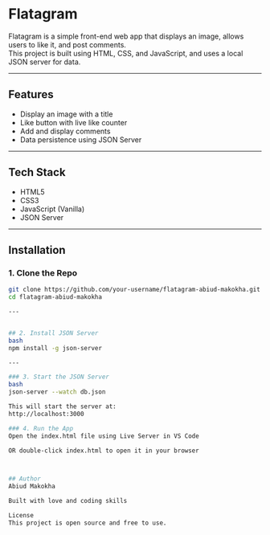 # Flatagram

Flatagram is a simple front-end web app that displays an image, allows users to like it, and post comments.  
This project is built using HTML, CSS, and JavaScript, and uses a local JSON server for data.

---

## Features

- Display an image with a title  
- Like button with live like counter  
- Add and display comments  
- Data persistence using JSON Server

---

## Tech Stack

- HTML5  
- CSS3  
- JavaScript (Vanilla)  
- JSON Server

---

## Installation

### 1. Clone the Repo

```bash
git clone https://github.com/your-username/flatagram-abiud-makokha.git
cd flatagram-abiud-makokha

---


## 2. Install JSON Server
bash
npm install -g json-server

---

### 3. Start the JSON Server
bash
json-server --watch db.json

This will start the server at:
http://localhost:3000

### 4. Run the App
Open the index.html file using Live Server in VS Code

OR double-click index.html to open it in your browser



## Author
Abiud Makokha

Built with love and coding skills

License
This project is open source and free to use.